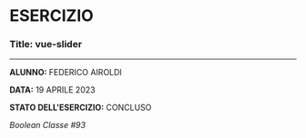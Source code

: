 # ESERCIZIO

### Title: vue-slider
---
**ALUNNO:** FEDERICO AIROLDI

**DATA:** 19 APRILE 2023

**STATO DELL'ESERCIZIO:** CONCLUSO

_Boolean Classe #93_